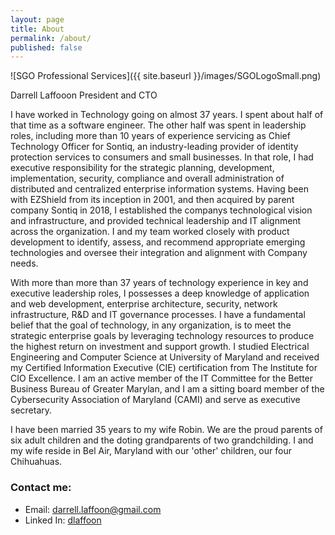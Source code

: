 ```yaml
---
layout: page
title: About
permalink: /about/
published: false
---
```


![SGO Professional Services]({{ site.baseurl }}/images/SGOLogoSmall.png)

Darrell Laffooon
President and CTO

I have worked in Technology going on almost 37 years. I spent about half of that time as a software engineer. The other half was spent in leadership roles, including more than 10 years of experience servicing as Chief Technology Officer for Sontiq, an industry-leading provider of identity protection services to consumers and small businesses. In that role, I had executive responsibility for the strategic planning, development, implementation, security, compliance and overall administration of distributed and centralized enterprise information systems. Having been with EZShield from its inception in 2001, and then acquired by parent company Sontiq in 2018, I established the companys technological vision and infrastructure, and provided technical leadership and IT alignment across the organization. I and my team worked closely with product development to identify, assess, and recommend appropriate emerging technologies and oversee their integration and alignment with Company needs.

With more than more than 37 years of technology experience in key and executive leadership roles, I possesses a deep knowledge of application and web development, enterprise architecture, security, network infrastructure, R&D and IT governance processes. I have a fundamental belief that the goal of technology, in any organization, is to meet the strategic enterprise goals by leveraging technology resources to produce the highest return on investment and support growth. I studied Electrical Engineering and Computer Science at University of Maryland and received my Certified Information Executive (CIE) certification from The Institute for CIO Excellence. I am an active member of the IT Committee for the Better Business Bureau of Greater Marylan, and I am a sitting board member of the Cybersecurity Association of Maryland (CAMI) and serve as executive secretary.

I have been married 35 years to my wife Robin. We are the proud parents of six adult children and the doting grandparents of two grandchilding. I and my wife reside in Bel Air, Maryland with our 'other' children, our four Chihuahuas.


### Contact me:

- Email: [darrell.laffoon@gmail.com](mailto:darrell.laffoon+sgotech@gmail.com) 
- Linked In: [dlaffoon](https://www.linkedin.com/in/dlaffoon/)
